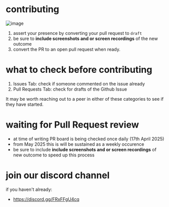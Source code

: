 # contributing

![image](https://github.com/user-attachments/assets/13669298-59e7-4622-ac5d-337bb94b928f)

1. assert your presence by converting your pull request to `draft `
2. be sure to **include screenshots and or screen recordings** of the new outcome
3. convert the PR to an open pull request when ready.

# what to check before contributing

1. Issues Tab: check if someone commented on the issue already
2. Pull Requests Tab: check for drafts of the Github Issue

It may be worth reaching out to a peer in either of these categories to see if they have started. 

# waiting for Pull Request review

- at time of writing PR board is being checked once daily (17th April 2025)
- from May 2025 this is will be sustained as a weekly occurence
- be sure to include **include screenshots and or screen recordings** of new outcome to speed up this process

# join our discord channel 

if you haven't already:
- https://discord.gg/FRxFFgU4cq
